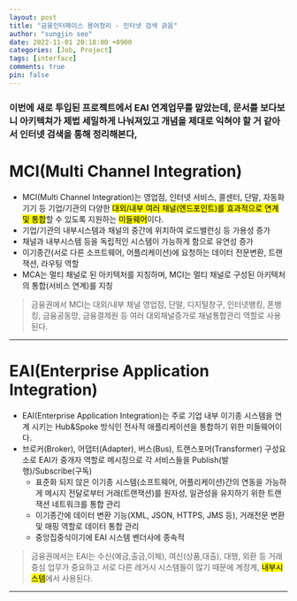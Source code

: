 ```yaml
---
layout: post
title: "금융인터페이스 용어정리 - 인터넷 검색 긁음"
author: "sungjin seo"
date: 2022-11-01 20:18:00 +0900
categories: [Job, Project]
tags: [interface]
comments: true
pin: false
---
```


### 이번에 새로 투입된 프로젝트에서 EAI 연계업무를 맡았는데, 문서를 보다보니 아키텍쳐가 제법 세밀하게 나눠져있고 개념을 제대로 익혀야 할 거 같아서 인터넷 검색을 통해 정리해본다,

# MCI(Multi Channel Integration)
* MCI(Multi Channel Integration)는 영업점, 인터넷 서비스, 콜센터, 단말, 자동화기기 등 기업/기관의 다양한 <mark>대외/내부 여러 채널(엔드포인트)를 효과적으로 연계 및 통합</mark>할 수 있도록 지원하는 <mark>미들웨어</mark>이다.
* 기업/기관의 내부시스템과 채널의 중간에 위치하여 로드밸런싱 등 가용성 증가
* 채널과 내부시스템 등을 독립적인 시스템이 가능하게 함으로 유연성 증가
* 이기종간(서로 다른 소프트웨어, 어플리케이션)에 요청하는 데이터 전문변환, 트랜잭션, 라우팅 역할
* MCA는 멀티 채널로 된 아키텍처를 지칭하며, MCI는 멀티 채널로 구성된 아키텍처의 통합(서비스 연계)를 지칭

> 금융권에서 MCI는 대외/내부 채널 영업점, 단말, 디지털창구, 인터넷뱅킹, 폰뱅킹, 금융공동망, 금융결제원 등 여러 대외채널증가로 채널통합관리 역할로 사용된다.
>
>

------------
# EAI(Enterprise Application Integration)
* EAI(Enterprise Application Integration)는 주로 기업 내부 이기종 시스템을 연계 시키는 Hub&Spoke 방식인 전사적 애플리케이션을 통합하기 위한 미들웨어이다.
* 브로커(Broker), 어댑터(Adapter), 버스(Bus), 트랜스포머(Transformer) 구성요소로 EAI가 중개자 역할로 메시징으로 각 서비스들을 Publish(발행)/Subscribe(구독)
  * 표준화 되지 않은 이기종 시스템(소프트웨어, 어플리케이션)간의 연동을 가능하게 메시지 전달로부터 거래(트랜잭션)를 원자성, 일관성을 유지하기 위한 트랜잭션 네트워크를 통합 관리
  * 이기종간에 데이터 변환 기능(XML, JSON, HTTPS, JMS 등), 거래전문 변환 및 매핑 역할로 데이터 통합 관리
  * 중앙집중식이기에 EAI 시스템 벤더사에 종속적

> 금융권에서는 EAI는 수신(예금,출금,이체), 여신(상품,대출), 대행, 외환 등 거래 중심 업무가 중요하고 서로 다른 레거시 시스템들이 많기 때문에 계정계, <mark>내부시스템</mark>에서 사용된다.
>
>

------------
